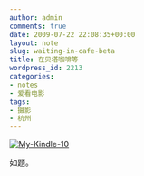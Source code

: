 ```yaml
---
author: admin
comments: true
date: 2009-07-22 22:08:35+00:00
layout: note
slug: waiting-in-cafe-beta
title: 在贝塔咖啡等
wordpress_id: 2213
categories:
- notes
- 爱看电影
tags:
- 摄影
- 杭州
---
```


[![My-Kindle-10](http://farm3.static.flickr.com/2648/3739464057_5a70cb3254.jpg)](http://www.flickr.com/photos/lookoo/3739464057/)

如题。
